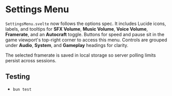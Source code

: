 # Settings Menu

`SettingsMenu.svelte` now follows the options spec. It includes Lucide icons,
labels, and tooltips for **SFX Volume**, **Music Volume**, **Voice Volume**,
**Framerate**, and an **Autocraft** toggle. Buttons for speed and pause sit in
the game viewport's top-right corner to access this menu. Controls are grouped
under **Audio**, **System**, and **Gameplay** headings for clarity.

The selected framerate is saved in local storage so server polling limits persist across sessions.

## Testing
- `bun test`
